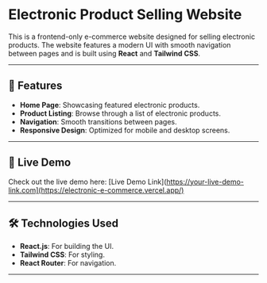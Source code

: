 # Electronic Product Selling Website

This is a frontend-only e-commerce website designed for selling electronic products. The website features a modern UI with smooth navigation between pages and is built using **React** and **Tailwind CSS**.

---

## 🌟 Features

- **Home Page**: Showcasing featured electronic products.
- **Product Listing**: Browse through a list of electronic products.
- **Navigation**: Smooth transitions between pages.
- **Responsive Design**: Optimized for mobile and desktop screens.

---

## 🚀 Live Demo

Check out the live demo here: [Live Demo Link](https://your-live-demo-link.com](https://electronic-e-commerce.vercel.app/)

---

## 🛠️ Technologies Used

- **React.js**: For building the UI.
- **Tailwind CSS**: For styling.
- **React Router**: For navigation.

---
